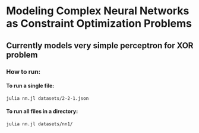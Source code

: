 #  Modeling Complex Neural Networks as Constraint Optimization Problems

## Currently models very simple perceptron for XOR problem

### How to run:

#### To run a single file:

```
julia nn.jl datasets/2-2-1.json
```

#### To run all files in a directory:

```
julia nn.jl datasets/nn1/
```
